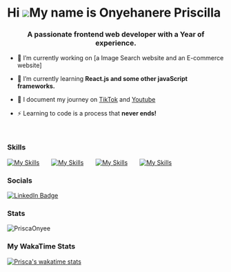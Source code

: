 Hi ![](https://user-images.githubusercontent.com/18350557/176309783-0785949b-9127-417c-8b55-ab5a4333674e.gif)My name is Onyehanere Priscilla
========================================================================================================================================

<h3 align="center">A passionate frontend web developer with a Year of experience.</h3>

- 🔭 I’m currently working on [a Image Search website and an E-commerce website]

- 🌱 I’m currently learning **React.js and some other javaScript frameworks.**

- 📝 I document my journey on [TikTok](https://www.tiktok.com/@243daysofproductivity) and [Youtube](https://www.youtube.com/@CodingHabitsGirl)

- ⚡ Learning to code is a process that **never ends!**
 
<br/>

### Skills

[![My Skills](https://skillicons.dev/icons?i=html,css)](https://skillicons.dev) &nbsp;&nbsp;&nbsp;&nbsp;&nbsp; [![My Skills](https://skillicons.dev/icons?i=js)](https://skillicons.dev) &nbsp;&nbsp;&nbsp;&nbsp;&nbsp; [![My Skills](https://skillicons.dev/icons?i=react)](https://skillicons.dev) &nbsp;&nbsp;&nbsp;&nbsp;&nbsp; [![My Skills](https://skillicons.dev/icons?i=figma)](https://skillicons.dev)
<br/>

### Socials

<div id="badges">
  <a href="https://www.linkedin.com/in/priscilla-onyehanere-4099a3200/">
    <img src="https://img.shields.io/badge/LinkedIn-blue?style=for-the-badge&logo=linkedin&logoColor=white" alt="LinkedIn Badge"/>
  </a>
</div>


### Stats

<p><img align="center" src="https://github-readme-streak-stats.herokuapp.com/?user=PriscaOnyee&" alt="PriscaOnyee" /></p>

### My WakaTime Stats
[![Prisca's wakatime stats](https://github-readme-stats.vercel.app/api/wakatime?username=CodingHabitsGirl&layout=compact)](https://github.com/PriscaOnyee/github-readme-stats)
